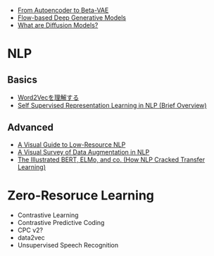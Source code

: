 - [From Autoencoder to Beta-VAE](https://lilianweng.github.io/posts/2018-08-12-vae/)
- [Flow-based Deep Generative Models](https://lilianweng.github.io/posts/2018-10-13-flow-models/)
- [What are Diffusion Models?](https://lilianweng.github.io/posts/2021-07-11-diffusion-models/)

# NLP 
## Basics
- [Word2Vecを理解する](https://qiita.com/g-k/items/69afa87c73654af49d36)
- [Self Supervised Representation Learning in NLP (Brief Overview)](https://amitness.com/2020/05/self-supervised-learning-nlp/)
## Advanced
- [A Visual Guide to Low-Resource NLP](https://towardsdatascience.com/a-visual-guide-to-low-resource-nlp-d7b4c7b1a4bc)
- [A Visual Survey of Data Augmentation in NLP](https://amitness.com/2020/05/data-augmentation-for-nlp/)
- [The Illustrated BERT, ELMo, and co. (How NLP Cracked Transfer Learning)](http://jalammar.github.io/illustrated-bert/)

# Zero-Resoruce Learning
- Contrastive Learning  
- Contrastive Predictive Coding  
- CPC v2?  
- data2vec  
- Unsupervised Speech Recognition